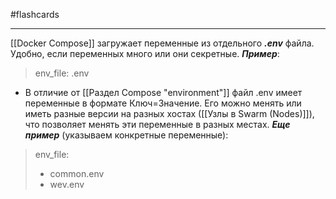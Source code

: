 #flashcards 
***
[[Docker Compose]] загружает переменные из отдельного ***.env*** файла. Удобно, если переменных много или они секретные.
***Пример***:
>env_file: .env
- В отличие от [[Раздел Compose "environment"]] файл .env имеет переменные в формате Ключ=Значение. Его можно менять или иметь разные версии на разных хостах ([[Узлы в Swarm (Nodes)]]), что позволяет менять эти переменные в разных местах.
***Еще пример*** (указываем конкретные переменные):
>env_file:
>	- common.env
>	- wev.env